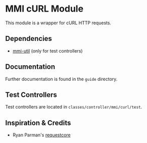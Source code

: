 # MMI cURL Module

This module is a wrapper for cURL HTTP requests.

## Dependencies

* [mmi-util](https://github.com/memakeit/mmi-util) (only for test controllers)

## Documentation

Further documentation is found in the `guide` directory.

## Test Controllers

Test controllers are located in `classes/controller/mmi/curl/test`.

## Inspiration &amp; Credits

* Ryan Parman's [requestcore](https://github.com/skyzyx/requestcore)

